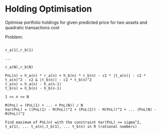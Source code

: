 # Holding Optimisation

Optimise portfolio holdings for given predicted price for two assets and quadratic transactions cost

Problem:

```c1,c2,sigma,h_a(0),h_b(0)

r_a(1),r_b(1)

...

r_a(N),r_b(N)

PnL(n) = h_a(n) * r_a(n) + h_b(n) * r_b(n) - c1 * |t_a(n)| - c2 * t_a(n)^2 - c2 & |t_b(n)| - c2 * t_b(n)^2
t_a(n) = h_a(n) - h_a(n-1)
t_b(n) = h_b(n) - h_b(n-1)

1 <= n <= N

M(PnL) = (PnL(1) + ... + PnL(N)) / N
Var(PnL) = ((PnL(1) - M(PnL))^2 + (PnL(2)) - M(PnL))^2 + ... (PnL(N) - M(PnL))^2    

Find maximum of PnL(n) with the constraint Var(PnL) <= sigma^2,
t_a(1), ... t_a(n),t_b(1), ... t_b(n) in R (rational numbers)

```

